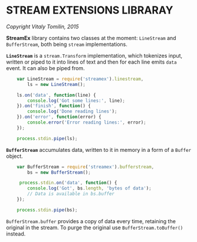 STREAM EXTENSIONS LIBRARAY
==========================
*Copyright Vitaly Tomilin, 2015*

**StreamEx** library contains two classes at the moment: `LineStream` and
`BufferStream`, both being `stream` implementations.

**`LineStream`** is a `stream.Transform` implementation, which tokenizes
input, written or piped to it into lines of text and then for each line emits
`data` event. It can also be piped from.

```javascript
    var LineStream = require('streamex').linestream,
        ls = new LineStream();

    ls.on('data', function(line) {
        console.log('Got some lines:', line);
    }).on('finish', function() {
        console.log('Done reading lines');
    }).on('error', function(error) {
        console.error('Error reading lines:', error);
    });

    process.stdin.pipe(ls);
```

**`BufferStream`** accumulates data, written to it in memory in a form of a `Buffer`
object.

```javascript
    var BufferStream = require('streamex').bufferstream,
        bs = new BufferStream();

     process.stdin.on('data', function() {
        console.log('Got', bs.length, 'bytes of data');
        // Data is available in bs.buffer
    });

    process.stdin.pipe(bs);
```
`BufferStream.buffer` provides a copy of data every time, retaining the original
in the stream. To purge the original use `BufferStream.toBuffer()` instead.